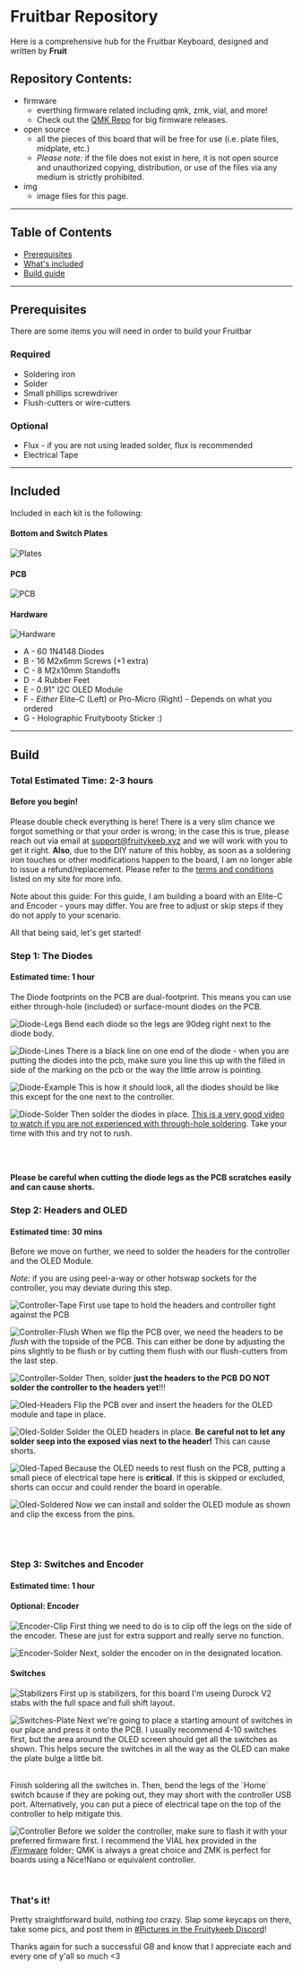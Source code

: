 # Fruitbar Repository

Here is a comprehensive hub for the Fruitbar Keyboard, designed and written by **Fruit**
<br/>

## Repository Contents:
* firmware
    * everthing firmware related including qmk, zmk, vial, and more!
    * Check out the [QMK Repo](https://github.com/qmk/qmk_firmware/tree/master/keyboards) for big firmware releases.
* open source
    * all the pieces of this board that will be free for use (i.e. plate files, midplate, etc.)
    * *Please note:* if the file does not exist in here, it is not open source and unauthorized copying, distribution, or use of the files via any medium is strictly prohibited.
* img
    * image files for this page.

___

## Table of Contents

* [Prerequisites](#Prerequisites)
* [What's included](#Included)
* [Build guide](#Build)

___

## Prerequisites

There are some items you will need in order to build your Fruitbar

### Required

* Soldering iron
* Solder
* Small phillips screwdriver
* Flush-cutters or wire-cutters

### Optional

* Flux - if you are not using leaded solder, flux is recommended
* Electrical Tape

___

## Included

Included in each kit is the following:
#### Bottom and Switch Plates
![Plates](img/plates.jpg)
#### PCB
![PCB](img/pcb.jpg)
#### Hardware
![Hardware](img/hardware.jpg)
* A - 60 1N4148 Diodes
* B - 16 M2x6mm Screws (+1 extra)
* C - 8 M2x10mm Standoffs
* D - 4 Rubber Feet
* E - 0.91" I2C OLED Module
* F - *Either* Elite-C (Left) or Pro-Micro (Right) - Depends on what you ordered
* G - Holographic Fruitybooty Sticker :)

___

## Build
### Total Estimated Time: 2-3 hours

#### Before you begin!
Please double check everything is here! There is a very slim chance we forgot something or that your order is wrong; in the case this is true, please reach out via email at [support@fruitykeeb.xyz](mailto:support@fruitykeeb.xyz) and we will work with you to get it right. 
**Also**, due to the DIY nature of this hobby, as soon as a soldering iron touches or other modifications happen to the board, I am no longer able to issue a refund/replacement. Please refer to the [terms and conditions](https://www.fruitykeeb.xyz/terms-and-conditions) listed on my site for more info.

Note about this guide: For this guide, I am building a board with an Elite-C and Encoder - yours may differ. You are free to adjust or skip steps if they do not apply to your scenario. 

All that being said, let's get started!

### Step 1: The Diodes
#### Estimated time: 1 hour

The Diode footprints on the PCB are dual-footprint. This means you can use either through-hole (included) or surface-mount diodes on the PCB.

![Diode-Legs](img/diodelegs.jpg)
Bend each diode so the legs are 90deg right next to the diode body.

![Diode-Lines](img/diodelines.jpg)
There is a black line on one end of the diode - when you are putting the diodes into the pcb, make sure you line this up with the filled in side of the marking on the pcb or the way the little arrow is pointing.

![Diode-Example](img/diodeexample.jpg)
This is how it should look, all the diodes should be like this except for the one next to the controller.

![Diode-Solder](img/diodesolder.jpg)
Then solder the diodes in place. [This is a very good video to watch if you are not experienced with through-hole soldering](https://youtu.be/vAx89WhpZ3k). Take your time with this and try not to rush.

<br/><br/>

**Please be careful when cutting the diode legs as the PCB scratches easily and can cause shorts.**


### Step 2: Headers and OLED
#### Estimated time: 30 mins

Before we move on further, we need to solder the headers for the controller and the OLED Module.

*Note:* if you are using peel-a-way or other hotswap sockets for the controller, you may deviate during this step. 

![Controller-Tape](img/controllertape.jpg)
First use tape to hold the headers and controller tight against the PCB

![Controller-Flush](img/controllerflush.jpg)
When we flip the PCB over, we need the headers to be *flush* with the topside of the PCB. This can either be done by adjusting the pins slightly to be flush or by cutting them flush with our flush-cutters from the last step. 

![Controller-Solder](img/controllersolder.jpg)
Then, solder **just the headers to the PCB** **DO NOT solder the controller to the headers yet**!!!

![Oled-Headers](img/oledpins.jpg)
Flip the PCB over and insert the headers for the OLED module and tape in place.

![Oled-Solder](img/oledsolder.jpg)
Solder the OLED headers in place. **Be careful not to let any solder seep into the exposed vias next to the header!** This can cause shorts.

![Oled-Taped](img/oledtape)
Because the OLED needs to rest flush on the PCB, putting a small piece of electrical tape here is **critical**. If this is skipped or excluded, shorts can occur and could render the board in operable. 

![Oled-Soldered](img/oledinstall.jpg)
Now we can install and solder the OLED module as shown and clip the excess from the pins. 


<br/><br/>

### Step 3: Switches and Encoder
#### Estimated time: 1 hour

#### Optional: Encoder
![Encoder-Clip](img/encoderclip.jpg)
First thing we need to do is to clip off the legs on the side of the encoder. These are just for extra support and really serve no function.

![Encoder-Solder](img/encodersolder.jpg)
Next, solder the encoder on in the designated location. 

#### Switches
![Stabilizers](img/stabilizers.jpg)
First up is stabilizers, for this board I'm useing Durock V2 stabs with the full space and full shift layout.

![Switches-Plate](img/switches.jpg)
Next we're going to place a starting amount of switches in our place and press it onto the PCB. I usually recommend 4-10 switches first, but the area around the OLED screen should get all the switches as shown. This helps secure the switches in all the way as the OLED can make the plate bulge a little bit.

<br/>
Finish soldering all the switches in. Then, bend the legs of the `Home` switch bcause if they are poking out, they may short with the controller USB port. Alternatively, you can put a piece of electrical tape on the top of the controller to help mitigate this.

![Controller](img/controller.jpg)
Before we solder the controller, make sure to flash it with your preferred firmware first. I recommend the VIAL hex provided in the [/Firmware](/firmware) folder; QMK is always a great choice and ZMK is perfect for boards using a Nice!Nano or equivalent controller.

<br/>

### That's it! 
Pretty straightforward build, nothing *too* crazy. Slap some keycaps on there, take some pics, and post them in [#Pictures in the Fruitykeeb Discord](https://discord.gg/Qzrua9V2Ec)!

Thanks again for such a successful GB and know that I appreciate each and every one of y'all so much <3